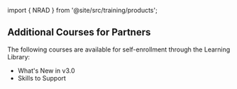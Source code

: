 import { NRAD } from '@site/src/training/products';

## Additional <NRAD /> Courses for Partners

The following courses are available for self-enrollment through the Learning Library:

* What's New in <NRAD /> v3.0
* Skills to Support <NRAD />
